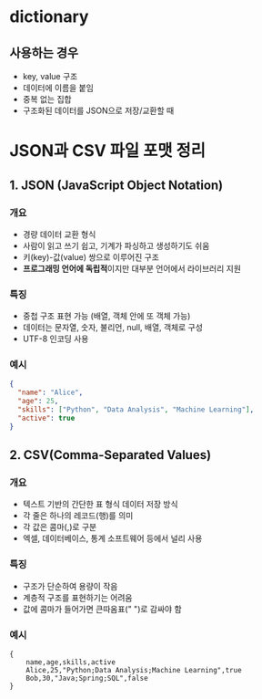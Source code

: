 # dictionary

## 사용하는 경우
- key, value 구조
- 데이터에 이름을 붙임
- 중복 없는 집합
- 구조화된 데이터를 JSON으로 저장/교환할 때


# JSON과 CSV 파일 포맷 정리

## 1. JSON (JavaScript Object Notation)

### 개요
- 경량 데이터 교환 형식
- 사람이 읽고 쓰기 쉽고, 기계가 파싱하고 생성하기도 쉬움
- 키(key)-값(value) 쌍으로 이루어진 구조
- **프로그래밍 언어에 독립적**이지만 대부분 언어에서 라이브러리 지원

### 특징
- 중첩 구조 표현 가능 (배열, 객체 안에 또 객체 가능)
- 데이터는 문자열, 숫자, 불리언, null, 배열, 객체로 구성
- UTF-8 인코딩 사용

### 예시
```json
{
  "name": "Alice",
  "age": 25,
  "skills": ["Python", "Data Analysis", "Machine Learning"],
  "active": true
}
```

## 2. CSV(Comma-Separated Values)

### 개요
- 텍스트 기반의 간단한 표 형식 데이터 저장 방식
- 각 줄은 하나의 레코드(행)를 의미
- 각 값은 콤마(,)로 구분
- 엑셀, 데이터베이스, 통계 소프트웨어 등에서 널리 사용

### 특징
- 구조가 단순하여 용량이 작음
- 계층적 구조를 표현하기는 어려움
- 값에 콤마가 들어가면 큰따옴표(" ")로 감싸야 함

### 예시
```csv
{
    name,age,skills,active
    Alice,25,"Python;Data Analysis;Machine Learning",true
    Bob,30,"Java;Spring;SQL",false
}
```